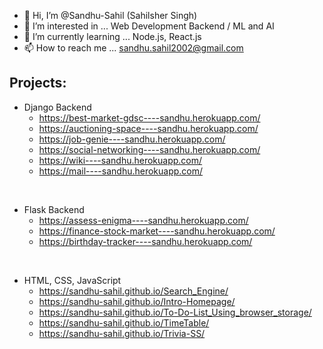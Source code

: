 - 👋 Hi, I’m @Sandhu-Sahil  (Sahilsher Singh)
- 👀 I’m interested in ... Web Development Backend / ML and AI
- 🌱 I’m currently learning ... Node.js, React.js
- 📫 How to reach me ... sandhu.sahil2002@gmail.com

## Projects:

- Django Backend
  - https://best-market-gdsc----sandhu.herokuapp.com/
  - https://auctioning-space----sandhu.herokuapp.com/
  - https://job-genie----sandhu.herokuapp.com/
  - https://social-networking----sandhu.herokuapp.com/
  - https://wiki----sandhu.herokuapp.com/
  - https://mail----sandhu.herokuapp.com/
<br>

- Flask Backend
  - https://assess-enigma----sandhu.herokuapp.com/
  - https://finance-stock-market----sandhu.herokuapp.com/
  - https://birthday-tracker----sandhu.herokuapp.com/
<br>

- HTML, CSS, JavaScript
  - https://sandhu-sahil.github.io/Search_Engine/
  - https://sandhu-sahil.github.io/Intro-Homepage/
  - https://sandhu-sahil.github.io/To-Do-List_Using_browser_storage/
  - https://sandhu-sahil.github.io/TimeTable/
  - https://sandhu-sahil.github.io/Trivia-SS/
<br>

<!-- 💞️ I’m looking to collaborate on ...->


<!---
Sandhu-Sahil/Sandhu-Sahil is a ✨ special ✨ repository because its `README.md` (this file) appears on your GitHub profile.
You can click the Preview link to take a look at your changes.
--->
